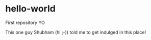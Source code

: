 # hello-world
First repository YO

This one guy Shubham (hi ;-)) told me to get indulged in this place!
